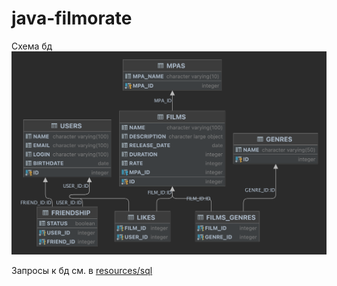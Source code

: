 # java-filmorate

Схема бд
![entity relationship diagram](./images/diagram.png)

Запросы к бд см. в [resources/sql](src/main/resources/sql)